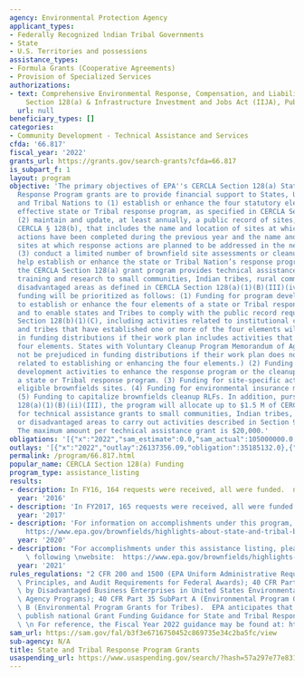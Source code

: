 ```yaml
---
agency: Environmental Protection Agency
applicant_types:
- Federally Recognized lndian Tribal Governments
- State
- U.S. Territories and possessions
assistance_types:
- Formula Grants (Cooperative Agreements)
- Provision of Specialized Services
authorizations:
- text: Comprehensive Environmental Response, Compensation, and Liability Act (CERCLA),
    Section 128(a) & Infrastructure Investment and Jobs Act (IIJA), Public Law 117-58.
  url: null
beneficiary_types: []
categories:
- Community Development - Technical Assistance and Services
cfda: '66.817'
fiscal_year: '2022'
grants_url: https://grants.gov/search-grants?cfda=66.817
is_subpart_f: 1
layout: program
objective: 'The primary objectives of EPA''s CERCLA Section 128(a) State and Tribal
  Response Program grants are to provide financial support to States, US Territories,
  and Tribal Nations to (1) establish or enhance the four statutory elements of an
  effective state or Tribal response program, as specified in CERCLA Section 128(a)(2),
  (2) maintain and update, at least annually, a public record of sites, pursuant to
  CERCLA § 128(b), that includes the name and location of sites at which response
  actions have been completed during the previous year and the name and location of
  sites at which response actions are planned to be addressed in the next year, and
  (3) conduct a limited number of brownfield site assessments or cleanups that will
  help establish or enhance the state or Tribal Nation’s response program. In addition,
  the CERCLA Section 128(a) grant program provides technical assistance funding for
  training and research to small communities, Indian tribes, rural communities, and
  disadvantaged areas as defined in CERCLA Section 128(a)(1)(B)(III)(iv).  In FY 2024,
  funding will be prioritized as follows: (1) Funding for program development activities
  to establish or enhance the four elements of a state or Tribal response program
  and to enable states and Tribes to comply with the public record requirement in
  Section 128(b)(1)(C), including activities related to institutional controls. (States
  and tribes that have established one or more of the four elements will not be prejudiced
  in funding distributions if their work plan includes activities that enhance the
  four elements. States with Voluntary Cleanup Program Memorandum of Agreement will
  not be prejudiced in funding distributions if their work plan does not include tasks
  related to establishing or enhancing the four elements.) (2) Funding for program
  development activities to enhance the response program or the cleanup capacity of
  a state or Tribal response program. (3) Funding for site-specific activities at
  eligible brownfields sites. (4) Funding for environmental insurance mechanisms.
  (5) Funding to capitalize brownfields cleanup RLFs. In addition, pursuant to Section
  128(a)(1)(B)(ii)(III), the program will allocate up to $1.5 M of CERCLA 104(k) funding
  for technical assistance grants to small communities, Indian tribes, rural areas,
  or disadvantaged areas to carry out activities described in Section 9604(k)(7)(A).
  The maximum amount per technical assistance grant is $20,000.'
obligations: '[{"x":"2022","sam_estimate":0.0,"sam_actual":105000000.0,"usa_spending_actual":38866043.0},{"x":"2023","sam_estimate":106000000.0,"sam_actual":0.0,"usa_spending_actual":147072951.0},{"x":"2024","sam_estimate":106000000.0,"sam_actual":0.0,"usa_spending_actual":66735161.0}]'
outlays: '[{"x":"2022","outlay":26137356.09,"obligation":35185132.0},{"x":"2023","outlay":58399928.24,"obligation":175358887.0},{"x":"2024","outlay":349450.57,"obligation":14829197.0}]'
permalink: /program/66.817.html
popular_name: CERCLA Section 128(a) Funding
program_type: assistance_listing
results:
- description: In FY16, 164 requests were received, all were funded.  na
  year: '2016'
- description: 'In FY2017, 165 requests were received, all were funded. '
  year: '2017'
- description: 'For information on accomplishments under this program, please visit:
    https://www.epa.gov/brownfields/highlights-about-state-and-tribal-brownfields-response-programs.'
  year: '2020'
- description: "For accomplishments under this assistance listing, please visit the\
    \ following \nwebsite:  https://www.epa.gov/brownfields/highlights-about-state-and-tribal-brownfields-response-programs."
  year: '2021'
rules_regulations: "2 CFR 200 and 1500 (EPA Uniform Administrative Requirements, Cost\
  \ Principles, and Audit Requirements for Federal Awards); 40 CFR Part 33 (Participation\
  \ by Disadvantaged Business Enterprises in United States Environmental Protection\
  \ Agency Programs); 40 CFR Part 35 SubPart A (Environmental Program Grants) or SubPart\
  \ B (Environmental Program Grants for Tribes).  EPA anticipates that it will annually\
  \ publish national Grant Funding Guidance for State and Tribal Response Programs.\
  \ \n For reference, the Fiscal Year 2022 guidance may be found at: https://www.epa.gov/brownfields/funding-guidance-state-and-tribal-response-programs-fiscal-year-2022."
sam_url: https://sam.gov/fal/b3f3e6716750452c869735e34c2ba5fc/view
sub-agency: N/A
title: State and Tribal Response Program Grants
usaspending_url: https://www.usaspending.gov/search/?hash=57a297e77e8313339bb57ae44afdf563
---
```


